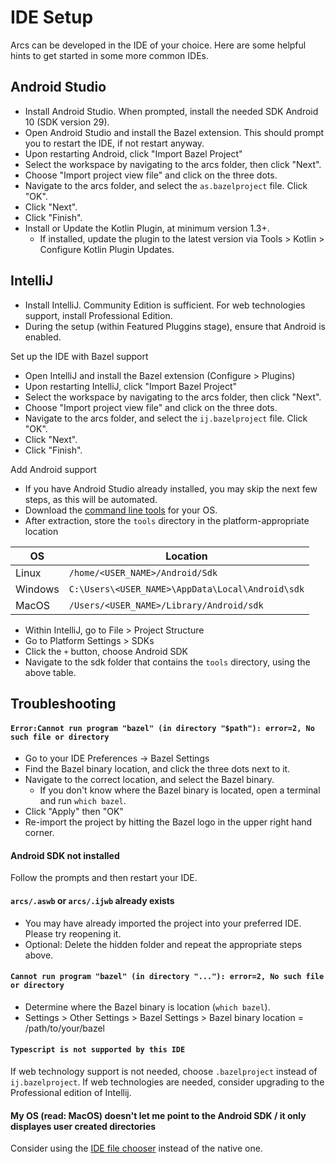 # IDE Setup

Arcs can be developed in the IDE of your choice. Here are some helpful hints to get started in some more common IDEs.

## Android Studio

- Install Android Studio. When prompted, install the needed SDK Android 10 (SDK version 29).
- Open Android Studio and install the Bazel extension. This should prompt you to restart the IDE, if not restart anyway.
- Upon restarting Android, click "Import Bazel Project"
- Select the workspace by navigating to the arcs folder, then click "Next".
- Choose "Import project view file" and click on the three dots.
- Navigate to the arcs folder, and select the `as.bazelproject` file. Click "OK".
- Click "Next".
- Click "Finish".
- Install or Update the Kotlin Plugin, at minimum version 1.3+.
  - If installed, update the plugin to the latest version via Tools > Kotlin > Configure Kotlin Plugin Updates. 

## IntelliJ

- Install IntelliJ. Community Edition is sufficient. For web technologies support, install Professional Edition.
- During the setup (within Featured Pluggins stage), ensure that Android is enabled.

Set up the IDE with Bazel support
- Open IntelliJ and install the Bazel extension (Configure > Plugins)
- Upon restarting IntelliJ, click "Import Bazel Project"
- Select the workspace by navigating to the arcs folder, then click "Next".
- Choose "Import project view file" and click on the three dots.
- Navigate to the arcs folder, and select the `ij.bazelproject` file. Click "OK".
- Click "Next".
- Click "Finish".

Add Android support
- If you have Android Studio already installed, you may skip the next few steps, as this will be automated.
- Download the [command line tools](https://developer.android.com/studio/#command-tools) for your OS. 
- After extraction, store the `tools` directory in the platform-appropriate location

| OS       | Location  |
| -------- | --------- |
| Linux    | `/home/<USER_NAME>/Android/Sdk` |
| Windows  | `C:\Users\<USER_NAME>\AppData\Local\Android\sdk` |
| MacOS    | `/Users/<USER_NAME>/Library/Android/sdk` |

- Within IntelliJ, go to File > Project Structure
- Go to Platform Settings > SDKs
- Click the `+` button, choose Android SDK
- Navigate to the sdk folder that contains the `tools` directory, using the above table. 


## Troubleshooting
#### `Error:Cannot run program "bazel" (in directory "$path"): error=2, No such file or directory`

- Go to your IDE Preferences -> Bazel Settings
- Find the Bazel binary location, and click the three dots next to it.
- Navigate to the correct location, and select the Bazel binary.
  - If you don't know where the Bazel binary is located, open a terminal and run `which bazel`.
- Click "Apply" then "OK"
- Re-import the project by hitting the Bazel logo in the upper right hand corner.

#### Android SDK not installed

Follow the prompts and then restart your IDE.

#### `arcs/.aswb` or `arcs/.ijwb` already exists

- You may have already imported the project into your preferred IDE. Please try reopening it.
- Optional: Delete the hidden folder and repeat the appropriate steps above.

#### `Cannot run program "bazel" (in directory "..."): error=2, No such file or directory`

- Determine where the Bazel binary is location (`which bazel`).
- Settings > Other Settings > Bazel Settings > Bazel binary location = /path/to/your/bazel

#### `Typescript is not supported by this IDE`

If web technology support is not needed, choose `.bazelproject` instead of `ij.bazelproject`. If web technologies are needed, consider upgrading to the Professional edition of Intellij.

#### My OS (read: MacOS) doesn't let me point to the Android SDK / it only displayes user created directories
Consider using the [IDE file chooser](https://intellij-support.jetbrains.com/hc/en-us/community/posts/115000128290-Use-IDE-File-Chooser-Rather-Than-Native-One) instead of the native one. 

